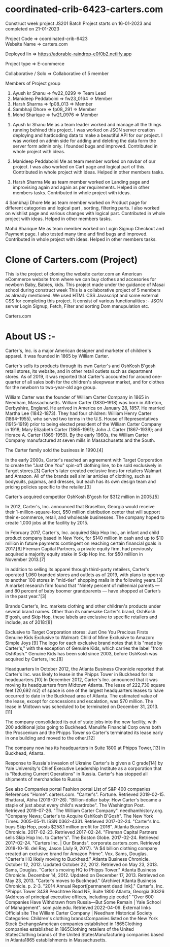 # coordinated-crib-6423-carters.com
Construct week project 
JS201 Batch Project starts on 16-01-2023 and completed on 21-01-2023

Project Code => coordinated-crib-6423 <br>
Website Name => carters.com

Deployed lin => https://adorable-raindrop-e0f0b2.netlify.app

Project type => E-commerce

Collaborative / Solo => Collaborative of 5 member

Members of Project group
1. Ayush kr Shanu          => fw22_0299  =>  Team Lead
2. Manideep Peddaboini     => fw23_0164  =>  Member
3. Harsh Sharma            => fp08_013   =>  Member
4. Sambhaji Dhore          => fp08_291   =>  Member
5. Mohd Sharique           => fw21_0976  =>  Member



<!--------------------------------------We are starting from here ------------------------------------------------------>
1. Ayush kr Shanu 
Me as a team leader worked and manage all the things running behined this project.
I was worked on JSON server creation deploying and hardcoding data to make a beautiful API for 
our project.
I was worked on admin side for adding and deleting the data form the server form admin only.
I founded bugs and improved.
Contributed in whole project with ideas.

2. Manideep Peddaboini
Me as team member worked on navbar of our project.
I was also worked on Cart page and logical part of this.
Contributed in whole project with ideas.
Helped in other members tasks.

3. Harsh Sharma
Me as team member worked on Landing page and improvising again and again as per requirements.
Helped in other members tasks.
Contributed in whole project with ideas.

4 Sambhaji Dhore
Me as team member worked on Product page for different categories and logical part , sorting, filtering parts.
I also worked on wishlist page and various changes with logical part.
Contributed in whole project with ideas.
Helped in other members tasks.

Mohd Sharique
Me as team member worked on Login Signup Checkout and Payment page.
I also tested many time and find bugs and improved.
Contributed in whole project with ideas.
Helped in other members tasks.



# Clone of Carters.com (Project)
This is the project of cloning the website carter.com an American eCommerce website from where we can buy clothes and accesories for newborn Baby, Babies, kids.
This project made under the guidance of Masai school during construct week 
This is a collaborative project of 5 members as already mentioned.
We used HTML CSS Javascript and some external CSS for completing this project.
It consist of various functionalities :-
JSON server
Login Signup,
Fetch,
Filter and sorting
Dom manupulation
etc.


Carters.com 

# About US :-

Carter's, Inc. is a major American designer and marketer of children's apparel. It was founded in 1865 by William Carter.

Carter's sells its products through its own Carter's and OshKosh B'gosh retail stores, its website, and in other retail outlets such as department stores. As of 2019, it was reported that Carter's accounted for around one-quarter of all sales both for the children's sleepwear market, and for clothes for the newborn to two-year-old age group.

William Carter was the founder of William Carter Company in 1865 in Needham, Massachusetts. William Carter (1830–1918) was born in Alfreton, Derbyshire, England. He arrived in America on January 28, 1857. He married Martha Lee (1842-1873). They had four children: William Henry Carter (1864–1955), who served two terms in the U.S. House of Representatives (1915-1919) prior to being elected president of the William Carter Company in 1918; Mary Elizabeth Carter (1865-1961); John J. Carter (1867-1939); and Horace A. Carter (1869-1959). By the early 1960s, the William Carter Company manufactured at seven mills in Massachusetts and the South.

The Carter family sold the business in 1990.[4]

In the early 2000s, Carter's reached an agreement with Target Corporation to create the "Just One You" spin-off clothing line, to be sold exclusively in Target stores.[3] Carter's later created exclusive lines for retailers Walmart and Amazon. All of the brands sell similar articles of clothing, such as bodysuits, pajamas, and dresses, but each has its own design team and pricing policies specific to the retailer.[3]

Carter's acquired competitor OshKosh B'gosh for $312 million in 2005.[5]

In 2012, Carter's, Inc. announced that Braselton, Georgia would receive their 1-million-square-foot, $50 million distribution center that will support their e-commerce, retail, and wholesale businesses. The company hoped to create 1,000 jobs at the facility by 2015.

In February 2017, Carter's, Inc. acquired Skip Hop Inc., an infant and child product company based in New York, for $140 million in cash and up to $10 million in future payments contingent on reaching certain financial goals in 2017.[6] Fireman Capital Partners, a private equity firm, had previously acquired a majority equity stake in Skip Hop Inc. for $50 million in November 2013.[7]

In addition to selling its apparel through third-party retailers, Carter's operated 1,060 branded stores and outlets as of 2019, with plans to open up to another 100 stores in "mid-tier" shopping malls in the following years.[3] A market research firm found that "Ninety percent of millennial parents — and 80 percent of baby boomer grandparents — have shopped at Carter’s in the past year."[3]

Brands
Carter's, Inc. markets clothing and other children's products under several brand names. Other than its namesake Carter's brand, OshKosh B'gosh, and Skip Hop, these labels are exclusive to specific retailers and include, as of 2018:[8]

Exclusive to Target Corporation stores:
Just One You
Precious Firsts
Genuine Kids
Exclusive to Walmart:
Child of Mine
Exclusive to Amazon:
Simple Joys [9]
The logo for each exclusive brand notes that it is "made by Carter's," with the exception of Genuine Kids, which carries the label "from OshKosh." Genuine Kids has been sold since 2003, before OshKosh was acquired by Carters, Inc.[8]

Headquarters
In October 2012, the Atlanta Business Chronicle reported that Carter's Inc. was likely to lease in the Phipps Tower in Buckhead for its headquarters.[10] In December 2012, Carter's Inc. announced that it was moving its headquarters from Midtown Atlanta. The lease of 222,730 square feet (20,692 m2) of space is one of the largest headquarters leases to have occurred to date in the Buckhead area of Atlanta. The estimated value of the lease, except for concessions and escalation, was $70 million. The lease in Midtown was scheduled to be terminated on December 31, 2013.[11]

The company consolidated its out of state jobs into the new facility, with 200 additional jobs going to Buckhead. Manulife Financial Corp owns both the Proscenium and the Phipps Tower so Carter's terminated its lease early in one building and moved to the other.[12]

The company now has its headquarters in Suite 1800 at Phipps Tower,[13] in Buckhead, Atlanta.

Response to Russia's invasion of Ukraine
Carter's is given a C grade[14] by Yale University's Chief Executive Leadership Institute as a corporation that is "Reducing Current Operations" in Russia. Carter's has stopped all shipments of merchandise to Russia.

See also
	Companies portal
	Fashion portal
List of S&P 400 companies
References
 "Home". carters.com.
 "Carter's". Fortune. Retrieved 2019-02-15.
 Bhattarai, Abha (2019-07-26). "Billion-dollar baby: How Carter's became a staple of just about every child's wardrobe". The Washington Post. Retrieved 2019-07-26.
 "The William Carter Company". needhamhistory.org.
 "Company News; Carter's to Acquire OshKosh B'Gosh". The New York Times. 2005-05-11. ISSN 0362-4331. Retrieved 2017-02-24.
 "Carter's Inc. buys Skip Hop, posts $258.1 million profit for 2016". Atlanta Business Chronicle. 2017-02-23. Retrieved 2017-02-24.
 "Fireman Capital Partners sells Skip Hop Inc. to Carter's". The Boston Globe. 2017-02-24. Retrieved 2017-02-24.
 "Carters Inc. | Our Brands". corporate.carters.com. Retrieved 2018-10-16.
 del Ray, Jason (July 9, 2017). "A $4 billion clothing company created an exclusive brand for Amazon Prime". Vox.
 Sams, Douglas. "Carter's HQ likely moving to Buckhead." Atlanta Business Chronicle. October 12, 2012. Updated October 22, 2012. Retrieved on May 23, 2013.
 Sams, Douglas. "Carter's moving HQ to Phipps Tower." Atlanta Business Chronicle. December 14, 2012. Updated on December 17, 2013. Retrieved on May 23, 2013.
 "Carter’s moves to Buckhead." (Archive) Atlanta Business Chronicle. p. 2-3.
 "2014 Annual Report[permanent dead link]." Carter's, Inc. "Phipps Tower 3438 Peachtree Road NE, Suite 1800 Atlanta, Georgia 30326 (Address of principal executive offices, including zip code)"
 "Over 600 Companies Have Withdrawn from Russia—But Some Remain | Yale School of Management". som.yale.edu. Retrieved 2022-04-09.
External links
Official site
The William Carter Company | Needham Historical Society
Categories: Children's clothing brandsCompanies listed on the New York Stock ExchangeAmerican companies established in 1865Clothing companies established in 1865Clothing retailers of the United StatesClothing brands of the United StatesManufacturing companies based in Atlanta1865 establishments in Massachusetts.
